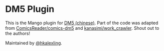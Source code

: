 # DM5 Plugin

This is the Mango plugin for [DM5 (chinese)](http://www.dm5.com/). Part of the code was adapted from [ComicsReader/comics-dm5](https://github.com/ComicsReader/comics-dm5) and [kanasimi/work_crawler](https://github.com/kanasimi/work_crawler). Shout out to the authors!

Maintained by [@hkalexling](https://github.com/hkalexling).
